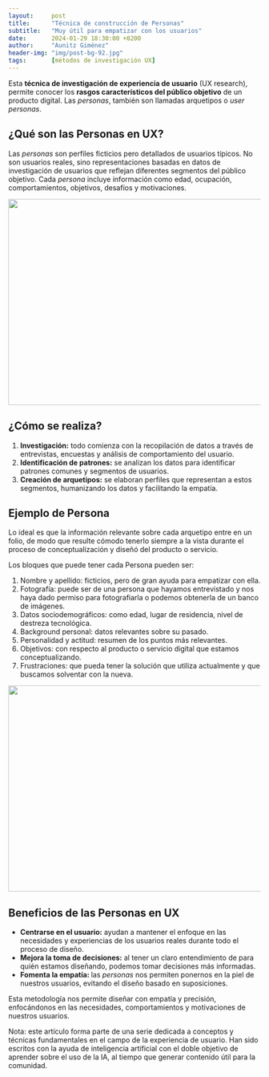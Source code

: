 ```yaml
---
layout:     post
title:      "Técnica de construcción de Personas"
subtitle:   "Muy útil para empatizar con los usuarios"
date:       2024-01-29 18:30:00 +0200
author:     "Aunitz Giménez"
header-img: "img/post-bg-92.jpg"
tags:       [métodos de investigación UX]
---
```


<p>Esta <strong>técnica de investigación de experiencia de usuario</strong> (UX research), permite conocer los <strong>rasgos característicos del público objetivo</strong> de un producto digital. Las <em>personas</em>, también son llamadas arquetipos o <em>user personas</em>.</p>

<h2>¿Qué son las Personas en UX?</h2>

<p>Las <em>personas</em> son perfiles ficticios pero detallados de usuarios típicos. No son usuarios reales, sino representaciones basadas en datos de investigación de usuarios que reflejan diferentes segmentos del público objetivo. Cada <em>persona</em> incluye información como edad, ocupación, comportamientos, objetivos, desafíos y motivaciones.</p>

<p><img src="{{ site.baseurl }}/img/tecnica-de-construccion-de-personas-ux-01.jpg" loading="lazy" alt="" width="720" height="411"></p>

<h2>¿Cómo se realiza?</h2>

<ol>
	<li><strong>Investigación:</strong> todo comienza con la recopilación de datos a través de entrevistas, encuestas y análisis de comportamiento del usuario.</li>
	<li><strong>Identificación de patrones:</strong> se analizan los datos para identificar patrones comunes y segmentos de usuarios.</li>
	<li><strong>Creación de arquetipos:</strong> se elaboran perfiles que representan a estos segmentos, humanizando los datos y facilitando la empatía.</li>
</ol>

<h2>Ejemplo de Persona</h2>

<p>Lo ideal es que la información relevante sobre cada arquetipo entre en un folio, de modo que resulte cómodo tenerlo siempre a la vista durante el proceso de conceptualización y diseñó del producto o servicio.</p>

<p>Los bloques que puede tener cada Persona pueden ser:</p>

<ol>
	<li>Nombre y apellido: ficticios, pero de gran ayuda para empatizar con ella.</li>
	<li>Fotografía: puede ser de una persona que hayamos entrevistado y nos haya dado permiso para fotografiarla o podemos obtenerla de un banco de imágenes.</li>
	<li>Datos sociodemográficos: como edad, lugar de residencia, nivel de destreza tecnológica.</li>
	<li>Background personal: datos relevantes sobre su pasado.</li>
	<li>Personalidad y actitud: resumen de los puntos más relevantes.</li>
	<li>Objetivos: con respecto al producto o servicio digital que estamos conceptualizando.</li>
	<li>Frustraciones: que pueda tener la solución que utiliza actualmente y que buscamos solventar con la nueva.</li>
</ol>

<p><img src="{{ site.baseurl }}/img/tecnica-de-construccion-de-personas-ux-02.jpg" loading="lazy" alt="" width="720" height="411"></p>

<h2>Beneficios de las Personas en UX</h2>

<ul>
	<li><strong>Centrarse en el usuario:</strong> ayudan a mantener el enfoque en las necesidades y experiencias de los usuarios reales durante todo el proceso de diseño.</li>
	<li><strong>Mejora la toma de decisiones:</strong> al tener un claro entendimiento de para quién estamos diseñando, podemos tomar decisiones más informadas.</li>
	<li><strong>Fomenta la empatía: </strong>las <em>personas</em> nos permiten ponernos en la piel de nuestros usuarios, evitando el diseño basado en suposiciones.</li>
</ul>

<p>Esta metodología nos permite diseñar con empatía y precisión, enfocándonos en las necesidades, comportamientos y motivaciones de nuestros usuarios.</p>

<p class="small">Nota: este artículo forma parte de una serie dedicada a conceptos y técnicas fundamentales en el campo de la experiencia de usuario. Han sido escritos con la ayuda de inteligencia artificial con el doble objetivo de aprender sobre el uso de la IA, al tiempo que generar contenido útil para la comunidad.</p>